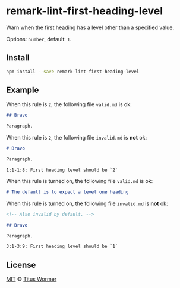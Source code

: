 <!--This file is generated-->

# remark-lint-first-heading-level

Warn when the first heading has a level other than a specified value.

Options: `number`, default: `1`.

## Install

```sh
npm install --save remark-lint-first-heading-level
```

## Example

When this rule is `2`, the following file
`valid.md` is ok:

```markdown
## Bravo

Paragraph.
```

When this rule is `2`, the following file
`invalid.md` is **not** ok:

```markdown
# Bravo

Paragraph.
```

```text
1:1-1:8: First heading level should be `2`
```

When this rule is turned on, the following file
`valid.md` is ok:

```markdown
# The default is to expect a level one heading
```

When this rule is turned on, the following file
`invalid.md` is **not** ok:

```markdown
<!-- Also invalid by default. -->

## Bravo

Paragraph.
```

```text
3:1-3:9: First heading level should be `1`
```

## License

[MIT](https://github.com/wooorm/remark-lint/blob/master/LICENSE) © [Titus Wormer](http://wooorm.com)
